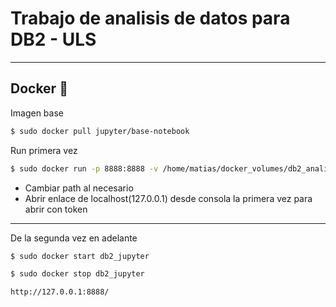 # Trabajo de analisis de datos para DB2 - ULS
---
## Docker 🐳

Imagen base
``` bash
$ sudo docker pull jupyter/base-notebook
```

Run primera vez
```bash
$ sudo docker run -p 8888:8888 -v /home/matias/docker_volumes/db2_analisis_datos:/home/jovyan/work --name db2_jupyter jupyter/base-notebook
```
* Cambiar path al necesario
* Abrir enlace de localhost(127.0.0.1) desde consola la primera vez para abrir con token
---

De la segunda vez en adelante
``` bash
$ sudo docker start db2_jupyter
```

``` bash
$ sudo docker stop db2_jupyter
```

```bash
http://127.0.0.1:8888/
```
